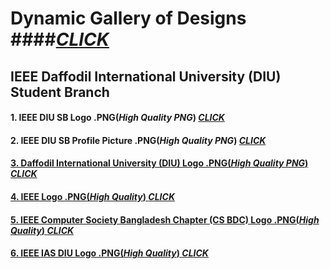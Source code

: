 # Dynamic Gallery of Designs ####<a href="https://sajjadul-islam-somon.github.io"><i>CLICK</i></a><br>
## IEEE Daffodil International University (DIU) Student Branch <br>
#### <b>1. IEEE DIU SB Logo .PNG(<i>High Quality PNG</i>)</b> <a href="https://sajjadul-islam-somon.github.io/images/logos/ieee-diu-logo-new.png"><i>CLICK</i></a><br>
#### <b>2. IEEE DIU SB Profile Picture .PNG(<i>High Quality PNG</i>)</b> <a href="https://sajjadul-islam-somon.github.io/images/logos/ieee-diu-profile.png"><i>CLICK</i><br>
#### <b>3. Daffodil International University (DIU) Logo .PNG(<i>High Quality PNG</i>)</b> <a href="https://sajjadul-islam-somon.github.io/images/logos/diu-logo.png"><i>CLICK</i><br>
#### <b>4. IEEE Logo .PNG(<i>High Quality</i>)</b> <a href="https://sajjadul-islam-somon.github.io/images/logos/IEEE%20Logo.png"><i>CLICK</i><br>
#### <b>5. IEEE Computer Society Bangladesh Chapter (CS BDC) Logo .PNG(<i>High Quality</i>)</b> <a href="https://sajjadul-islam-somon.github.io/images/logos/ieee-cs-bd-logo.png"><i>CLICK</i><br>
#### <b>6. IEEE IAS DIU Logo .PNG(<i>High Quality</i>)</b> <a href="https://sajjadul-islam-somon.github.io/images/logos/IEEE%20IAS%20DIU%20Logo-01.png"><i>CLICK</i><br>
